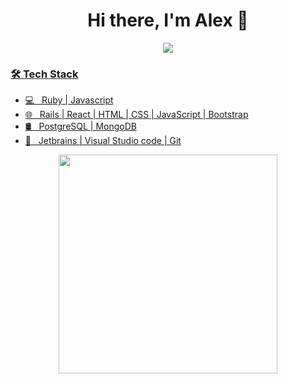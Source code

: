 <h1 align='center'>
  Hi there, I'm Alex 👋 
</h1

<!--
**alexleesonmill/alexleesonmill** is a ✨ _special_ ✨ repository because its `README.md` (this file) appears on your GitHub profile.

Here are some ideas to get you started:

- 🔭 I’m currently working on ...
- 🌱 I’m currently learning ...
- 👯 I’m looking to collaborate on ...
- 🤔 I’m looking for help with ...
- 💬 Ask me about ...
- 📫 How to reach me: ...
- 😄 Pronouns: ...
- ⚡ Fun fact: ...
-->
<p align='center'>
  <a href="https://www.linkedin.com/in/alexleesonmill/">
    <img src="https://img.shields.io/badge/linkedin-%230077B5.svg?&style=for-the-badge&logo=linkedin&logoColor=white" />
</p>

<h3>🛠 Tech Stack</h3>

- 💻 &nbsp; Ruby | Javascript  
- 🌐 &nbsp; Rails | React | HTML | CSS | JavaScript | Bootstrap 
- 🛢 &nbsp; PostgreSQL | MongoDB
- 🔧 &nbsp; Jetbrains | Visual Studio code | Git


<p align='center'>
  <a href="#"><img src="https://github-readme-stats.vercel.app/api?username=alexleesonmill&show_icons=true&count_private=true&theme=dark" width="350"></a>
</p>
